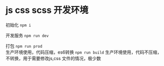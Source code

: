 # js css scss 开发环境

初始化
` npm i `

开发服务
` npm run dev `

打包
` npm run prod `   
  生产环境使用，代码压缩，es6转换
` npm run build `
  生产环境使用，代码不压缩，不转换，用于需要修改js,css 文件的情况，极少数